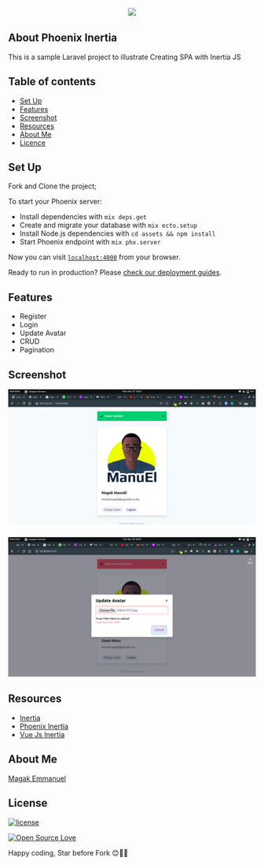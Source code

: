 <p align="center"><img src="https://magak.me/assets/images/Geek-logo.png" width="150"></p>


## About Phoenix Inertia

 This is a sample Laravel project to illustrate Creating SPA with Inertia JS
 
 ## Table of contents
 - [Set Up](#set-up)
 - [Features](#features)
 - [Screenshot](#screenshot)
 - [Resources](#resources)
 - [About Me](#about-me)
 - [Licence](#licence)

## Set Up
Fork and Clone the project;

To start your Phoenix server:

  * Install dependencies with `mix deps.get`
  * Create and migrate your database with `mix ecto.setup`
  * Install Node.js dependencies with `cd assets && npm install`
  * Start Phoenix endpoint with `mix phx.server`

Now you can visit [`localhost:4000`](http://localhost:4000) from your browser.

Ready to run in production? Please [check our deployment guides](https://hexdocs.pm/phoenix/deployment.html).

## Features 

* Register
* Login
* Update Avatar
* CRUD
* Pagination

## Screenshot

<p align="center"><img src="inertia1.png" width="800" alt="img"></p>


<p align="center"><img src="inertia2.png" width="800" alt="img"></p>


## Resources

 - [Inertia](https://inertiajs.com/)
 - [Phoenix Inertia](https://github.com/devato/inertia_phoenix)
 - [Vue Js Inertia](https://github.com/inertiajs/inertia-vue)


## About Me

[Magak Emmanuel](https://magak.me)

## License

[![license](https://img.shields.io/github/license/mashape/apistatus.svg?style=for-the-badge)](#)

[![Open Source Love](https://badges.frapsoft.com/os/v2/open-source-200x33.png?v=103)](#)


Happy coding, Star before Fork 😊💪💯


